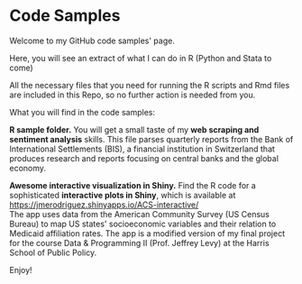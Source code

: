 # Code Samples

Welcome to my GitHub code samples' page.

Here, you will see an extract of what I can do in R (Python and Stata to come)

All the necessary files that you need for running the R scripts and Rmd files are included in this Repo, so no further action is needed from you.

What you will find in the code samples:

**R sample folder.** You will get a small taste of my **web scraping and sentiment analysis** skills. This file parses quarterly reports from the Bank of International Settlements (BIS), a financial institution in Switzerland that produces research and reports focusing on central banks and the global economy.

**Awesome interactive visualization in Shiny.** Find the R code for a sophisticated **interactive plots in Shiny**, which is available at https://jmerodriguez.shinyapps.io/ACS-interactive/  
The app uses data from the American Community Survey (US Census Bureau) to map US states' socioeconomic variables and their relation to Medicaid affiliation rates. The app is a modified version of my final project for the course Data & Programming II (Prof. Jeffrey Levy) at the Harris School of Public Policy.


Enjoy!
